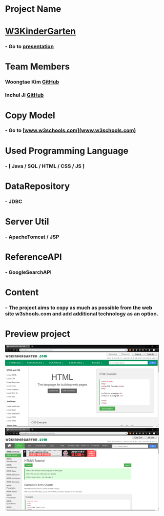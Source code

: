 # Project Name
# [W3KinderGarten](https://github.com/angle2v/W3KinderGarten)

### - Go to [presentation](https://docs.google.com/presentation/d/1DPjuR0FlE3QvEWu9QTWynwJPrqCSUGMU/edit#slide=id.p1)

# Team Members

### Woongtae Kim [GitHub](https://github.com/angle2v)
### Inchul Ji [GitHub](https://github.com/inchul-ji)

# Copy Model
### - Go to [www.w3schools.com](www.w3schools.com)

# Used Programming Language
### - [ Java / SQL / HTML / CSS / JS ]
# DataRepository
### - JDBC
# Server Util
### -  ApacheTomcat /  JSP 

# ReferenceAPI
### - GoogleSearchAPI
# Content
### - The project aims to copy as much as possible from the web site w3shools.com and add additional technology as an option.

# Preview project
<img src="preview img/w3kindergarten img1.png">
<img src="preview img/w3kindergarten img2.png">


